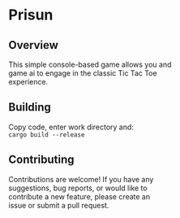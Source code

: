 # Prisun

## Overview

This simple console-based game allows you and       
game ai to engage in the classic Tic Tac Toe        
experience.     

## Building

Copy code, enter work directory and:    
`cargo build --release`

## Contributing

Contributions are welcome! If you have any      
suggestions, bug reports, or would like to      
contribute a new feature, please create an      
issue or submit a pull request.     

